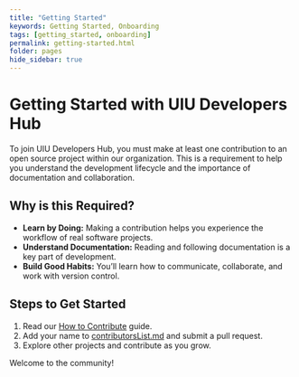 ```yaml
---
title: "Getting Started"
keywords: Getting Started, Onboarding
tags: [getting_started, onboarding]
permalink: getting-started.html
folder: pages
hide_sidebar: true
---
```


# Getting Started with UIU Developers Hub

To join UIU Developers Hub, you must make at least one contribution to an open source project within our organization. This is a requirement to help you understand the development lifecycle and the importance of documentation and collaboration.

## Why is this Required?

- **Learn by Doing:** Making a contribution helps you experience the workflow of real software projects.
- **Understand Documentation:** Reading and following documentation is a key part of development.
- **Build Good Habits:** You’ll learn how to communicate, collaborate, and work with version control.

## Steps to Get Started

1. Read our [How to Contribute](how-to-contribute.md) guide.
2. Add your name to [contributorsList.md](../contributorsList.md) and submit a pull request.
3. Explore other projects and contribute as you grow.

Welcome to the community!
